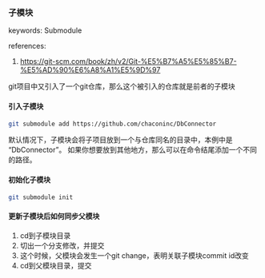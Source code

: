 ### 子模块
keywords: Submodule

references: 
1. https://git-scm.com/book/zh/v2/Git-%E5%B7%A5%E5%85%B7-%E5%AD%90%E6%A8%A1%E5%9D%97

git项目中又引入了一个git仓库，那么这个被引入的仓库就是前者的子模块

#### 引入子模块
```bash
git submodule add https://github.com/chaconinc/DbConnector
```
默认情况下，子模块会将子项目放到一个与仓库同名的目录中，本例中是 “DbConnector”。 如果你想要放到其他地方，那么可以在命令结尾添加一个不同的路径。

#### 初始化子模块
```bash
git submodule init
```

#### 更新子模块后如何同步父模块
1. cd到子模块目录
2. 切出一个分支修改，并提交
3. 这个时候，父模块会发生一个git change，表明关联子模块commit id改变
4. cd到父模块目录，提交